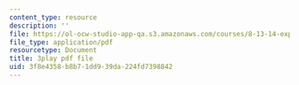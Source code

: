 ```yaml
---
content_type: resource
description: ''
file: https://ol-ocw-studio-app-qa.s3.amazonaws.com/courses/8-13-14-experimental-physics-i-ii-junior-lab-fall-2016-spring-2017/3f8e4358b8b71dd939da224fd7398842_NwbPgoCW5Ro.pdf
file_type: application/pdf
resourcetype: Document
title: 3play pdf file
uid: 3f8e4358-b8b7-1dd9-39da-224fd7398842
---
```

